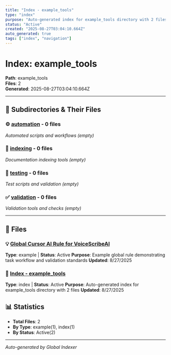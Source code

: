 ```yaml
---
title: "Index - example_tools"
type: "index"
purpose: "Auto-generated index for example_tools directory with 2 files"
status: "Active"
created: "2025-08-27T03:04:10.664Z"
auto_generated: true
tags: ["index", "navigation"]
---
```


# Index: example_tools

**Path**: example_tools  
**Files**: 2  
**Generated**: 2025-08-27T03:04:10.664Z  

---

## 📁 Subdirectories & Their Files

### ⚙️ [automation](./automation/) - 0 files
*Automated scripts and workflows (empty)*

### 📇 [indexing](./indexing/) - 0 files
*Documentation indexing tools (empty)*

### 🧪 [testing](./testing/) - 0 files
*Test scripts and validation (empty)*

### ✅ [validation](./validation/) - 0 files
*Validation tools and checks (empty)*

---

## 📄 Files

### 💡 [Global Cursor AI Rule for VoiceScribeAI](./global-rule-example.md)
**Type**: example | **Status**: Active
**Purpose**: Example global rule demonstrating task workflow and validation standards
**Updated**: 8/27/2025

### 📇 [Index - example_tools](./INDEX.md)
**Type**: index | **Status**: Active
**Purpose**: Auto-generated index for example_tools directory with 2 files
**Updated**: 8/27/2025

## 📊 Statistics

- **Total Files**: 2
- **By Type**: example(1), index(1)
- **By Status**: Active(2)

---

*Auto-generated by Global Indexer*
